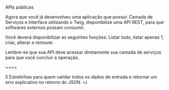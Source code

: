 APIs públicas

Agora que você já desenvolveu uma aplicação que possui: Camada de Serviços e Interface utilizando o Twig, disponibilize uma API REST, para que softwares externos possam consumir.

Você deverá disponibilizar as seguintes funções: Listar tudo, listar apenas 1, criar, alterar e remover.

Lembre-se que sua API deve acessar diretamente sua camada de serviços para que você concluir a operação.

====

5 Estrelinhas para quem validar todos os dados de entrada e retornar um erro explicativo no retorno do JSON. =)
